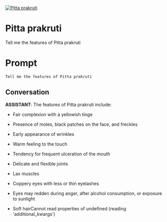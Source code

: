 
[![Pitta prakruti](https://flow-user-images.s3.us-west-1.amazonaws.com/prompt/PEY-nbJ_wry4_qdQ0wv9j/1693496732275)]()
# Pitta prakruti 
Tell me the features of Pitta prakruti

# Prompt

```
Tell me the features of Pitta prakruti
```

## Conversation

**ASSISTANT**: The features of Pitta prakruti include:

- Fair complexion with a yellowish tinge

- Presence of moles, black patches on the face, and freckles

- Early appearance of wrinkles

- Warm feeling to the touch

- Tendency for frequent ulceration of the mouth

- Delicate and flexible joints

- Lax muscles

- Coppery eyes with less or thin eyelashes

- Eyes may redden during anger, after alcohol consumption, or exposure to sunlight

- Soft hairCannot read properties of undefined (reading 'additional_kwargs')


